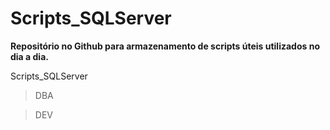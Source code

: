 # Scripts_SQLServer

**Repositório no Github para armazenamento de scripts úteis utilizados no dia a dia.**

Scripts_SQLServer

> DBA

> DEV

